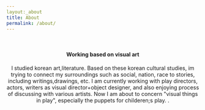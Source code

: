 ```yaml
---
layout:_about
title: About
permalink: /about/
---
```


<br>

<center><h4>Working based on visual art</h4>I studied korean art,literature.
Based on these korean cultural studies, im trying to connect my surroundings such as social, nation, race to stories, including writings,drawings, etc.
I am currently working with play directors, actors, writers as visual director+object designer, and also enjoying process of discussing with various artists.
Now I am about to concern "visual things in play", especially the puppets for childeren;s play.
.</center>

<br>

<span class="page-divider">
  <span class="one"></span>
  <span class="two"></span>
</span>
